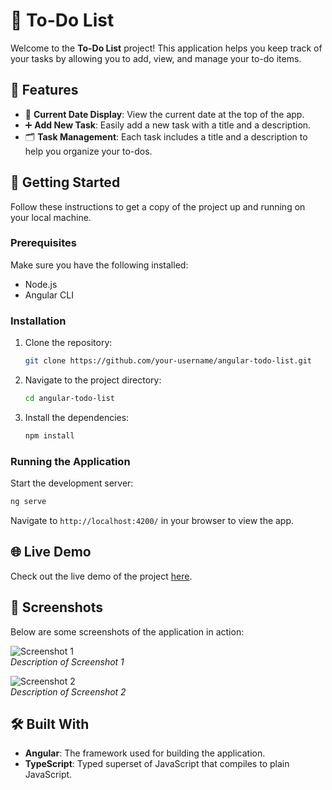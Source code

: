 
# 📝  To-Do List

Welcome to the **To-Do List** project! This application helps you keep track of your tasks by allowing you to add, view, and manage your to-do items.

## 🌟 Features

- 📅 **Current Date Display**: View the current date at the top of the app.
- ➕ **Add New Task**: Easily add a new task with a title and a description.
- 🗂️ **Task Management**: Each task includes a title and a description to help you organize your to-dos.

## 🚀 Getting Started

Follow these instructions to get a copy of the project up and running on your local machine.

### Prerequisites

Make sure you have the following installed:

- Node.js
- Angular CLI

### Installation

1. Clone the repository:
    ```bash
    git clone https://github.com/your-username/angular-todo-list.git
    ```
2. Navigate to the project directory:
    ```bash
    cd angular-todo-list
    ```
3. Install the dependencies:
    ```bash
    npm install
    ```

### Running the Application

Start the development server:

```bash
ng serve
```

Navigate to `http://localhost:4200/` in your browser to view the app.

## 🌐 Live Demo

Check out the live demo of the project [here](#).

## 📸 Screenshots

Below are some screenshots of the application in action:

![Screenshot 1](https://i.ibb.co/0ZCHQQR/localhost-4200.png)  
*Description of Screenshot 1*

![Screenshot 2](https://i.ibb.co/qD2CJ5B/Captura-de-tela-2024-08-18-192705.png)  
*Description of Screenshot 2*

## 🛠️ Built With

- **Angular**: The framework used for building the application.
- **TypeScript**: Typed superset of JavaScript that compiles to plain JavaScript.

